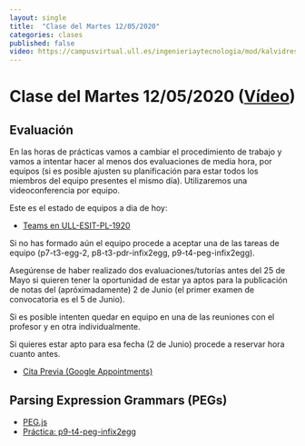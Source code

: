 ```yaml
---
layout: single
title:  "Clase del Martes 12/05/2020"
categories: clases
published: false
video: https://campusvirtual.ull.es/ingenieriaytecnologia/mod/kalvidres/view.php?id=251526
---
```


# Clase del Martes 12/05/2020  ([Vídeo]({{page.video}}))

## Evaluación

En las horas de prácticas vamos a cambiar el procedimiento de trabajo y vamos a intentar hacer al menos dos evaluaciones de media hora,  por equipos (si es posible ajusten su planificación para estar todos los miembros del equipo presentes el mismo día). Utilizaremos una videoconferencia por equipo. 

Este es el estado de equipos a dia de hoy:

* [Teams en ULL-ESIT-PL-1920](https://github.com/orgs/ULL-ESIT-PL-1920/teams)

Si no has formado aún el equipo procede a aceptar una de las tareas de equipo (p7-t3-egg-2, p8-t3-pdr-infix2egg, p9-t4-peg-infix2egg).

Asegúrense de haber realizado dos evaluaciones/tutorías antes del 25 de Mayo si quieren tener la oportunidad de estar ya aptos para la publicación de notas del (apróximadamente) 2 de Junio (el primer examen de convocatoria es el 5 de Junio). 

Si es posible intenten quedar en equipo en una de las reuniones con el profesor y en otra individualmente.

Si quieres estar apto para esa fecha (2 de Junio) procede a reservar hora cuanto antes.

* [Cita Previa (Google Appointments)](https://campusvirtual.ull.es/ingenieriaytecnologia/mod/url/view.php?id=251450)

## Parsing Expression Grammars (PEGs)

* [PEG.js]({{site.baseurl}}/tema4-parsing-expression-grammars/pegjs)
* [Práctica: p9-t4-peg-infix2egg]({{site.baseurl}}/tema4-parsing-expression-grammars/practicas/p9-t4-peg-infix2egg)